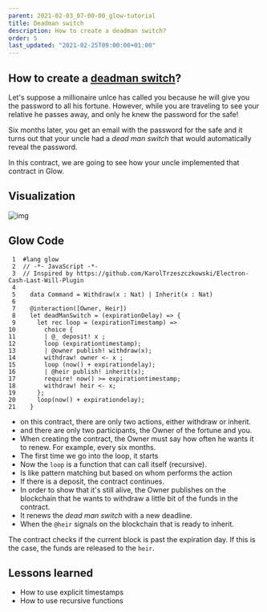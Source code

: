 ```yaml
---
parent: 2021-02-03_07-00-00_glow-tutorial
title: Deadman switch
description: How to create a deadman switch?
order: 5
last_updated: "2021-02-25T09:00:00+01:00"
---
```

## How to create a [deadman switch](https://gitlab.com/mukn/glow/-/blob/master/future/deadmanswitch.glow)?

Let's suppose a millionaire unlce has called you because he will give you the password to all his fortune.
However, while you are traveling to see your relative he passes away, and only he knew the password for the safe!

Six months later, you get an email with the password for the safe and it turns out that your uncle had a *dead man switch* that would automatically reveal the password.

In this contract, we are going to see how your uncle implemented that contract in Glow.

## Visualization

![img](https://ucarecdn.com/8b0ba880-443f-4b43-991d-ed5ac2dd2350/deadmanswitch.png)


## Glow Code

     1  #lang glow
     2  // -*- JavaScript -*-
     3  // Inspired by https://github.com/KarolTrzeszczkowski/Electron-Cash-Last-Will-Plugin
     4
     5    data Command = Withdraw(x : Nat) | Inherit(x : Nat)
     6
     7    @interaction([Owner, Heir])
     8    let deadManSwitch = (expirationDelay) => {
     9      let rec loop = (expirationTimestamp) =>
    10        choice {
    11        | @_ deposit! x ;
    12        loop (expirationtimestamp);
    13        | @owner publish! withdraw(x);
    14        withdraw! owner <- x ;
    15        loop (now() + expirationdelay);
    16        | @heir publish! inherit(x);
    17        require! now() >= expirationtimestamp;
    18        withdraw! heir <- x;
    19      };
    20      loop(now() + expirationdelay);
    21    }

-    on this contract, there are only two actions, either withdraw or inherit.
-    and there are only two participants, the Owner of the fortune and you.
-    When creating the contract, the Owner must say how often he wants it to renew. For example, every six months.
-    The first time we go into the loop, it starts
-    Now the `loop` is a function that can call itself (recursive).
-    Is like pattern matching but based on whom performs the action
-    If there is a deposit, the contract continues.
-    In order to show that it's still alive, the Owner publishes on the blockchain that he wants to withdraw a little bit of the funds in the contract.
-    It renews the *dead man switch* with a new deadline.
-    When the `@heir` signals on the blockchain that is ready to inherit.

The contract checks if the current block is past the expiration day.
If this is the case, the funds are released to the `heir`.


## Lessons learned

-   How to use explicit timestamps
-   How to use recursive functions
